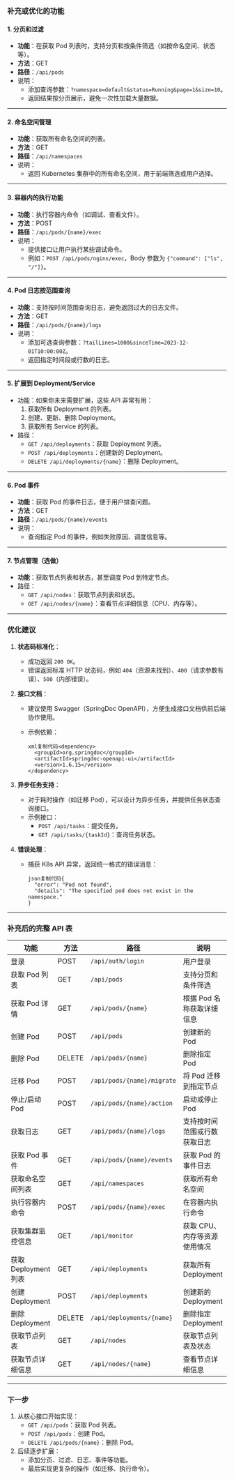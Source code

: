 ### 补充或优化的功能

#### 1. **分页和过滤**

- **功能**：在获取 Pod 列表时，支持分页和按条件筛选（如按命名空间、状态等）。
- **方法**：GET
- **路径**：`/api/pods`
- 说明：
    - 添加查询参数：`?namespace=default&status=Running&page=1&size=10`。
    - 返回结果按分页展示，避免一次性加载大量数据。

------

#### 2. **命名空间管理**

- **功能**：获取所有命名空间的列表。
- **方法**：GET
- **路径**：`/api/namespaces`
- 说明：
    - 返回 Kubernetes 集群中的所有命名空间，用于前端筛选或用户选择。

------

#### 3. **容器内的执行功能**

- **功能**：执行容器内命令（如调试、查看文件）。
- **方法**：POST
- **路径**：`/api/pods/{name}/exec`
- 说明：
    - 提供接口让用户执行某些调试命令。
    - 例如：`POST /api/pods/nginx/exec`，Body 参数为 `{"command": ["ls", "/"]}`。

------

#### 4. **Pod 日志按范围查询**

- **功能**：支持按时间范围查询日志，避免返回过大的日志文件。
- **方法**：GET
- **路径**：`/api/pods/{name}/logs`
- 说明：
    - 添加可选查询参数：`?tailLines=1000&sinceTime=2023-12-01T10:00:00Z`。
    - 返回指定时间段或行数的日志。

------

#### 5. **扩展到 Deployment/Service**

- 功能：如果你未来需要扩展，这些 API 非常有用：
    1. 获取所有 Deployment 的列表。
    2. 创建、更新、删除 Deployment。
    3. 获取所有 Service 的列表。
- 路径：
    - `GET /api/deployments`：获取 Deployment 列表。
    - `POST /api/deployments`：创建新的 Deployment。
    - `DELETE /api/deployments/{name}`：删除 Deployment。

------

#### 6. **Pod 事件**

- **功能**：获取 Pod 的事件日志，便于用户排查问题。
- **方法**：GET
- **路径**：`/api/pods/{name}/events`
- 说明：
    - 查询指定 Pod 的事件，例如失败原因、调度信息等。

------

#### 7. **节点管理（选做）**

- **功能**：获取节点列表和状态，甚至调度 Pod 到特定节点。
- 路径：
    - `GET /api/nodes`：获取节点列表和状态。
    - `GET /api/nodes/{name}`：查看节点详细信息（CPU、内存等）。

------

### 优化建议

1. **状态码标准化**：

    - 成功返回 `200 OK`。
    - 错误返回标准 HTTP 状态码，例如 `404`（资源未找到）、`400`（请求参数有误）、`500`（内部错误）。

2. **接口文档**：

    - 建议使用 Swagger（SpringDoc OpenAPI），方便生成接口文档供前后端协作使用。

    - 示例依赖：

      ```
      xml复制代码<dependency>
        <groupId>org.springdoc</groupId>
        <artifactId>springdoc-openapi-ui</artifactId>
        <version>1.6.15</version>
      </dependency>
      ```

3. **异步任务支持**：

    - 对于耗时操作（如迁移 Pod），可以设计为异步任务，并提供任务状态查询接口。
    - 示例接口：
        - `POST /api/tasks`：提交任务。
        - `GET /api/tasks/{taskId}`：查询任务状态。

4. **错误处理**：

    - 捕获 K8s API 异常，返回统一格式的错误消息：

      ```
      json复制代码{
        "error": "Pod not found",
        "details": "The specified pod does not exist in the namespace."
      }
      ```

------

### 补充后的完整 API 表

| **功能**           | **方法** | **路径**                     | **说明**           |
|------------------|--------|----------------------------|------------------|
| 登录               | POST   | `/api/auth/login`          | 用户登录             |
| 获取 Pod 列表        | GET    | `/api/pods`                | 支持分页和条件筛选        |
| 获取 Pod 详情        | GET    | `/api/pods/{name}`         | 根据 Pod 名称获取详细信息  |
| 创建 Pod           | POST   | `/api/pods`                | 创建新的 Pod         |
| 删除 Pod           | DELETE | `/api/pods/{name}`         | 删除指定 Pod         |
| 迁移 Pod           | POST   | `/api/pods/{name}/migrate` | 将 Pod 迁移到指定节点    |
| 停止/启动 Pod        | POST   | `/api/pods/{name}/action`  | 启动或停止 Pod        |
| 获取日志             | GET    | `/api/pods/{name}/logs`    | 支持按时间范围或行数获取日志   |
| 获取 Pod 事件        | GET    | `/api/pods/{name}/events`  | 获取 Pod 的事件日志     |
| 获取命名空间列表         | GET    | `/api/namespaces`          | 获取所有命名空间         |
| 执行容器内命令          | POST   | `/api/pods/{name}/exec`    | 在容器内执行命令         |
| 获取集群监控信息         | GET    | `/api/monitor`             | 获取 CPU、内存等资源使用情况 |
| 获取 Deployment 列表 | GET    | `/api/deployments`         | 获取所有 Deployment  |
| 创建 Deployment    | POST   | `/api/deployments`         | 创建新的 Deployment  |
| 删除 Deployment    | DELETE | `/api/deployments/{name}`  | 删除指定 Deployment  |
| 获取节点列表           | GET    | `/api/nodes`               | 获取节点列表及状态        |
| 获取节点详细信息         | GET    | `/api/nodes/{name}`        | 查看节点详细信息         |

------

### 下一步

1. 从核心接口开始实现：
    - `GET /api/pods`：获取 Pod 列表。
    - `POST /api/pods`：创建 Pod。
    - `DELETE /api/pods/{name}`：删除 Pod。
2. 后续逐步扩展：
    - 添加分页、过滤、日志、事件等功能。
    - 最后实现更复杂的操作（如迁移、执行命令）。